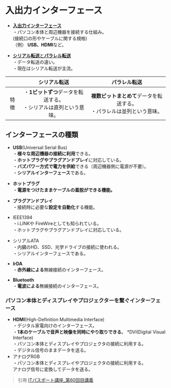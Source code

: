 # 入出力インターフェース  
* [**入出力インターフェース**](https://gyazo.com/207c9029e11898f6448fc6ddb86db6a0)    
・パソコン本体と周辺機器を接続する仕組み。  
(接続口の形やケーブルに関する規格)  
（例） **USB、HDMI**など。  

* [**シリアル転送**と**パラレル転送**](https://gyazo.com/2396ef5226cce410f525d7518e82302f)      
・データ転送の違い。  
・現在はシリアル転送が主流。  

|        |**シリアル転送**|**パラレル転送**|
|:-----:|:--------------------------------------------:|:----------------------------------------------:|
|特徴|・**1ビットずつ**データを転送する。<br>・シリアルは直列という意味。|**複数ビットまとめて**データを転送する。<br>・パラレルは並列という意味。|

## インターフェースの種類  
* **USB**(Universal Serial Bus)  
・**様々な周辺機器の接続に利用**できる。  
・**ホットプラグやプラグアンドプレイ**に対応している。  
・**バズパワー方式で電力を供給**できる（周辺機器側に電源が不要）。  
・**シリアルインターフェース**である。  

* **ホットプラグ**  
・**電源をつけたままケーブルの着脱ができる機能。**  

* **プラグアンドプレイ**  
・接続時に必要な**設定を自動化**する機能。  

* IEEE1394  
・i.LINKや FireWireとしても知られている。  
・ホットプラグやプラグアンドプレイに対応している。  

* シリアルATA  
・内臓のHD、SSD、光学ドライブの接続に使われる。  
・シリアルインターフェースである。  

* **IrDA**  
・**赤外線による**無線接続のインターフェース。  
* **Bluetooth**   
・**電波による**無線接続のインターフェース。  

### パソコン本体とディスプレイやプロジェクターを繋ぐインターフェース
* **HDMI**(High-Definition Multimedia Interface)  
・デジタル家電向けのインターフェース。  
・**1本のケーブルで音声と映像を同時にやり取りできる**。
*DVI(Digital Visual Interface)  
・パソコン本体とディスプレイやプロジェクタの接続に利用する。  
・デジタル信号のままデータを送る。  
* アナログRGB  
・パソコン本体とディスプレイやプロジェクタの接続に利用する。  
アナログ信号に変換してデータを送る。  




> 引用
[ITパスポート講座_第60回目講義](https://www.youtube.com/watch?v=KQtfdQt6Y5U&list=PLC9xywNMIf9jgTizhye6GyPjZcuPZ9ou5&index=61)  

